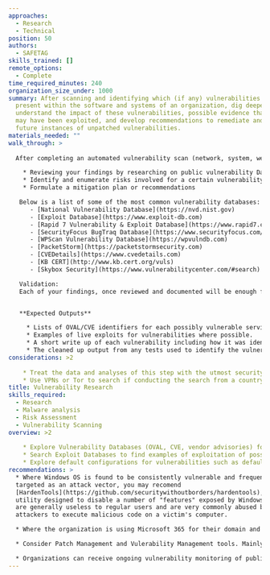 ```yaml
---
approaches:
  - Research
  - Technical
position: 50
authors:
  - SAFETAG
skills_trained: []
remote_options:
  - Complete
time_required_minutes: 240
organization_size_under: 1000
summary: After scanning and identifying which (if any) vulnerabilities are
  present within the software and systems of an organization, dig deeper to
  understand the impact of these vulnerabilities, possible evidence that they
  may have been exploited, and develop recommendations to remediate and avoid
  future instances of unpatched vulnerabilities.
materials_needed: ""
walk_through: >
  
  After completing an automated vulnerability scan (network, system, webapp) and documenting findings, you can now move into vulnerability research:

    * Reviewing your findings by researching on public vulnerability Databases about the vulnerability that you have found.
    * Identify and enumerate risks involved for a certain vulnerability
    * Formulate a mitigation plan or recommendations

   Below is a list of some of the most common vulnerability databases:
      - [National Vulnerability Database](https://nvd.nist.gov)
      - [Exploit Database](https://www.exploit-db.com)
      - [Rapid 7 Vulnerability & Exploit Database](https://www.rapid7.com/db)
      - [SecurityFocus BugTraq Database](https://www.securityfocus.com/bid)
      - [WPScan Vulnerability Database](https://wpvulndb.com)
      - [PacketStorm](https://packetstormsecurity.com)
      - [CVEDetails](https://www.cvedetails.com)
      - [KB CERT](http://www.kb.cert.org/vuls)
      - [Skybox Security](https://www.vulnerabilitycenter.com/#search)

   Validation:
   Each of your findings, once reviewed and documented will be enough for your report. However, if you and the organization agreed to verify findings and vulnerability truly exist, you may refer to Penetration Testing resources within SAFETAG framework.


   **Expected Outputs**

     * Lists of OVAL/CVE identifiers for each possibly vulnerable service/system.
     * Examples of live exploits for vulnerabilities where possible.
     * A short write up of each vulnerability including how it was identified.
     * The cleaned up output from any tests used to identify the vulnerability.
considerations: >2
  
    * Treat the data and analyses of this step with the utmost security.
    * Use VPNs or Tor to search if conducting the search from a country that is highly competitive with the organization's country, or is known to surveil.
title: Vulnerability Research
skills_required:
  - Research
  - Malware analysis
  - Risk Assessment
  - Vulnerability Scanning
overview: >2
  
    * Explore Vulnerability Databases (OVAL, CVE, vendor advisories) for potential risks of systems and software used on servers, user devices, and online services (including the organization's website/CMS)
    * Search Exploit Databases to find examples of exploitation of possible vulnerabilities identified.
    * Explore default configurations for vulnerabilities such as default passwords or users.
recommendations: >
  * Where Windows OS is found to be consistently vulnerable and frequently
  targeted as an attack vector, you may recomend
  [HardenTools](https://github.com/securitywithoutborders/hardentools), a
  utility designed to disable a number of "features" exposed by Windows which
  are generally useless to regular users and are very commonly abused by
  attackers to execute malicious code on a victim's computer.

  * Where the organization is using Microsoft 365 for their domain and device management, consider recommending [Attack Surface Reduction](https://docs.microsoft.com/en-us/microsoft-365/security/defender-endpoint/overview-attack-surface-reduction?view=o365-worldwide.)

  * Consider Patch Management and Vulerability Management tools. Mainly these are commercial paid solutions, however non-profit discounts may be available. See [Automox](https://www.automox.com) or [Flexera Vulnerability Manager](https://www.flexera.com/products/software-vulnerability-manager.html).

  * Organizations can receive ongoing vulnerability monitoring of publicly-exposed assets by Security Scorecard by applying to [Project Escher](https://securityscorecard.com/company/about-us/project-escher).
---
```

